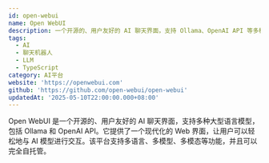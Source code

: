 ```yaml
---
id: open-webui
name: Open WebUI
description: 一个开源的、用户友好的 AI 聊天界面，支持 Ollama、OpenAI API 等多种模型
tags:
  - AI
  - 聊天机器人
  - LLM
  - TypeScript
category: AI平台
website: 'https://openwebui.com'
github: 'https://github.com/open-webui/open-webui'
updatedAt: '2025-05-10T22:00:00.000+08:00'
---
```


Open WebUI 是一个开源的、用户友好的 AI 聊天界面，支持多种大型语言模型，包括 Ollama 和 OpenAI API。它提供了一个现代化的 Web 界面，让用户可以轻松地与 AI 模型进行交互。该平台支持多语言、多模型、多模态等功能，并且可以完全自托管。 